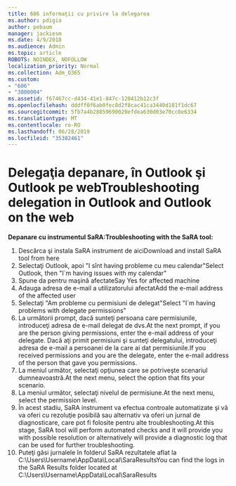 ```yaml
---
title: 606 informaţii cu privire la delegarea
ms.author: pdigia
author: pebaum
manager: jackiesm
ms.date: 4/9/2018
ms.audience: Admin
ms.topic: article
ROBOTS: NOINDEX, NOFOLLOW
localization_priority: Normal
ms.collection: Adm_O365
ms.custom:
- "606"
- "3800004"
ms.assetid: f67467cc-d434-41e1-847c-120412b12c3f
ms.openlocfilehash: dddff0f6ab0fec8d2f8cac41ca3440d181f1dc67
ms.sourcegitcommit: 5fb7a4b28859690020efdea630d03e70cc0e6334
ms.translationtype: MT
ms.contentlocale: ro-RO
ms.lasthandoff: 06/28/2019
ms.locfileid: "35382461"
---
```

# <a name="troubleshooting-delegation-in-outlook-and-outlook-on-the-web"></a><span data-ttu-id="0233c-102">Delegaţia depanare, în Outlook şi Outlook pe web</span><span class="sxs-lookup"><span data-stu-id="0233c-102">Troubleshooting delegation in Outlook and Outlook on the web</span></span>

<span data-ttu-id="0233c-103">**Depanare cu instrumentul SaRA:**</span><span class="sxs-lookup"><span data-stu-id="0233c-103">**Troubleshooting with the SaRA tool:**</span></span>

1. <span data-ttu-id="0233c-104">Descărca şi instala SaRA instrument de aici</span><span class="sxs-lookup"><span data-stu-id="0233c-104">Download and install SaRA tool from here</span></span>
1. <span data-ttu-id="0233c-105">Selectaţi Outlook, apoi "I sînt having probleme cu meu calendar"</span><span class="sxs-lookup"><span data-stu-id="0233c-105">Select Outlook, then "I\`m having issues with my calendar"</span></span>
1. <span data-ttu-id="0233c-106">Spune da pentru maşină afectate</span><span class="sxs-lookup"><span data-stu-id="0233c-106">Say Yes for affected machine</span></span>
1. <span data-ttu-id="0233c-107">Adauga adresa de e-mail a utilizatorului afectat</span><span class="sxs-lookup"><span data-stu-id="0233c-107">Add the e-mail address of the affected user</span></span>
1. <span data-ttu-id="0233c-108">Selectaţi "Am probleme cu permisiuni de delegat"</span><span class="sxs-lookup"><span data-stu-id="0233c-108">Select "I\`m having problems with delegate permissions"</span></span>
1. <span data-ttu-id="0233c-109">La următorii prompt, dacă sunteţi persoana care permisiunile, introduceţi adresa de e-mail delegat de dvs.</span><span class="sxs-lookup"><span data-stu-id="0233c-109">At the next prompt, if you are the person giving permissions, enter the e-mail address of your delegate.</span></span> <span data-ttu-id="0233c-110">Dacă aţi primit permisiuni şi sunteţi delegatului, introduceţi adresa de e-mail a persoanei de la care ai dat permisiunile.</span><span class="sxs-lookup"><span data-stu-id="0233c-110">If you received permissions and you are the delegate, enter the e-mail address of the person that gave you permissions.</span></span>
1. <span data-ttu-id="0233c-111">La meniul următor, selectaţi opţiunea care se potriveşte scenariul dumneavoastră.</span><span class="sxs-lookup"><span data-stu-id="0233c-111">At the next menu, select the option that fits your scenario.</span></span>
1. <span data-ttu-id="0233c-112">La meniul următor, selectaţi nivelul de permisiune.</span><span class="sxs-lookup"><span data-stu-id="0233c-112">At the next menu, select the permission level.</span></span>
1. <span data-ttu-id="0233c-113">În acest stadiu, SaRA instrument va efectua controale automatizate şi vă va oferi cu rezoluţie posibilă sau alternativ va oferi un jurnal de diagnosticare, care pot fi folosite pentru alte troubleshooting.</span><span class="sxs-lookup"><span data-stu-id="0233c-113">At this stage, SaRA tool will perform automated checks and it will provide you with possible resolution or alternatively will provide a diagnostic log that can be used for further troubleshooting.</span></span>
1. <span data-ttu-id="0233c-114">Puteţi găsi jurnalele în folderul SaRA rezultatele aflat la C:\Users\Username\AppData\Local\SaraResults</span><span class="sxs-lookup"><span data-stu-id="0233c-114">You can find the logs in the SaRA Results folder located at C:\Users\Username\AppData\Local\SaraResults</span></span>
